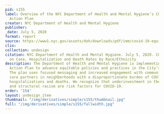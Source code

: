 ```yaml
---
pid: s155
label: Overview of the NYC Department of Health and Mental Hygiene’s COVID-19 Equity
  Action Plan
creator: NYC Department of Health and Mental Hygiene
publisher:
_date: July 5, 2020
format: report
source: https://www1.nyc.gov/assets/doh/downloads/pdf/imm/covid-19-equity-action-plan.pdf
clio:
collection: undesign
citation: NYC Department of Health and Mental Hygiene. July 5, 2020. COVID-19 Data
  on Case, Hospitalization and Death Rates by Race/Ethnicity
description: The Department of Health and Mental Hygiene is implementing an Equity
  Action Plan to advance equitable policies and practices in the City’s COVID-19 response.
  The plan uses focused messaging and increased engagement with community and health
  care partners in neighborhoods with a disproportionate burden of COVID-19 cases,
  hospitalizations and deaths. We recognize that underinvestment in these neighborhoods
  and structural racism are risk factors for COVID-19.
order: '154'
layout: undesign_item
thumbnail: "/img/derivatives/simple/s155/thumbnail.jpg"
full: "/img/derivatives/simple/s155/fullwidth.jpg"
---
```

